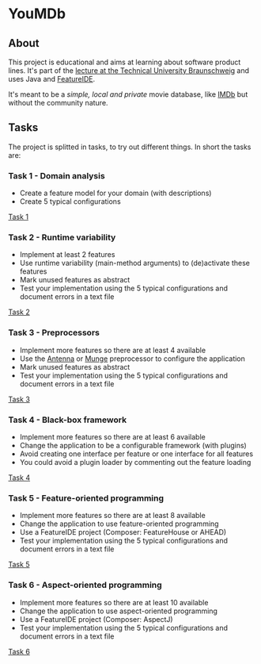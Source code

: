 # YouMDb

## About
This project is educational and aims at learning about software product lines. It's part of the [lecture at the Technical University Braunschweig](https://www.tu-braunschweig.de/isf/teaching/2018s/spl) and uses Java and [FeatureIDE](https://featureide.github.io/).

It's meant to be a *simple, local and private* movie database, like [IMDb](https://www.imdb.com/) but without the community nature.

## Tasks

The project is splitted in tasks, to try out different things. In short the tasks are:

### Task 1 - Domain analysis
- Create a feature model for your domain (with descriptions)
- Create 5 typical configurations

[Task 1](YouMDb-Task1/)

### Task 2 - Runtime variability
- Implement at least 2 features
- Use runtime variability (main-method arguments) to (de)activate these features
- Mark unused features as abstract
- Test your implementation using the 5 typical configurations and document errors in a text file

[Task 2](YouMDb-Task2/)

### Task 3 - Preprocessors
- Implement more features so there are at least 4 available
- Use the [Antenna](http://antenna.sourceforge.net/wtkpreprocess.php) or [Munge](https://github.com/sonatype/munge-maven-plugin) preprocessor to configure the application
- Mark unused features as abstract
- Test your implementation using the 5 typical configurations and document errors in a text file

[Task 3](YouMDb-Task3/)

### Task 4 - Black-box framework
- Implement more features so there are at least 6 available
- Change the application to be a configurable framework (with plugins)
- Avoid creating one interface per feature or one interface for all features
- You could avoid a plugin loader by commenting out the feature loading

[Task 4](YouMDb-Task4/)

### Task 5 - Feature-oriented programming
- Implement more features so there are at least 8 available
- Change the application to use feature-oriented programming
- Use a FeatureIDE project (Composer: FeatureHouse or AHEAD)
- Test your implementation using the 5 typical configurations and document errors in a text file

[Task 5](YouMDb-Task5/)

### Task 6 - Aspect-oriented programming
- Implement more features so there are at least 10 available
- Change the application to use aspect-oriented programming
- Use a FeatureIDE project (Composer: AspectJ)
- Test your implementation using the 5 typical configurations and document errors in a text file

[Task 6](YouMDb-Task6/)

